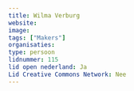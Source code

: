```yaml
---
title: Wilma Verburg
website: 
image: 
tags: ["Makers"]
organisaties:
type: persoon
lidnummer: 115
lid open nederland: Ja
Lid Creative Commons Network: Nee
---
```


